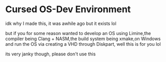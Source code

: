# Cursed OS-Dev Environment

idk why I made this, it was awhile ago but it exists lol

but if you for some reason wanted to develop an OS using Limine,the compiler being Clang + NASM,the build system being xmake,on Windows and run the OS via creating a VHD through Diskpart, well this is for you lol

its very janky though, please don't use this